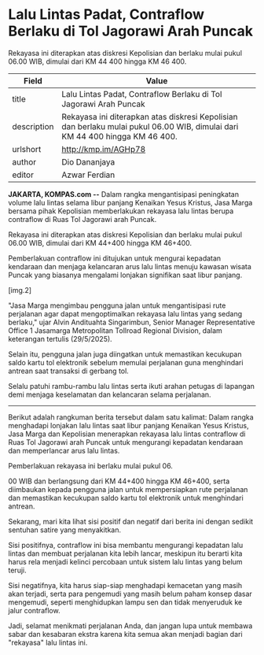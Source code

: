 # Lalu Lintas Padat, Contraflow Berlaku di Tol Jagorawi Arah Puncak

Rekayasa ini diterapkan atas diskresi Kepolisian dan berlaku mulai pukul 06.00 WIB, dimulai dari KM 44 400 hingga KM 46 400.

| Field       | Value                                                       |
|-------------|-------------------------------------------------------------|
| title       | Lalu Lintas Padat, Contraflow Berlaku di Tol Jagorawi Arah Puncak |
| description | Rekayasa ini diterapkan atas diskresi Kepolisian dan berlaku mulai pukul 06.00 WIB, dimulai dari KM 44 400 hingga KM 46 400. |
| urlshort    | http://kmp.im/AGHp78 |
| author      | Dio Dananjaya |
| editor      | Azwar Ferdian |

**JAKARTA, KOMPAS.com --** Dalam rangka mengantisipasi peningkatan volume lalu lintas selama libur panjang Kenaikan Yesus Kristus, Jasa Marga bersama pihak Kepolisian memberlakukan rekayasa lalu lintas berupa contraflow di Ruas Tol Jagorawi arah Puncak.

Rekayasa ini diterapkan atas diskresi Kepolisian dan berlaku mulai pukul 06.00 WIB, dimulai dari KM 44+400 hingga KM 46+400.

Pemberlakuan contraflow ini ditujukan untuk mengurai kepadatan kendaraan dan menjaga kelancaran arus lalu lintas menuju kawasan wisata Puncak yang biasanya mengalami lonjakan signifikan saat libur panjang.

\[img.2\]

"Jasa Marga mengimbau pengguna jalan untuk mengantisipasi rute perjalanan agar dapat mengoptimalkan rekayasa lalu lintas yang sedang berlaku," ujar Alvin Andituahta Singarimbun, Senior Manager Representative Office 1 Jasamarga Metropolitan Tollroad Regional Division, dalam keterangan tertulis (29/5/2025).

Selain itu, pengguna jalan juga diingatkan untuk memastikan kecukupan saldo kartu tol elektronik sebelum memulai perjalanan guna menghindari antrean saat transaksi di gerbang tol.

Selalu patuhi rambu-rambu lalu lintas serta ikuti arahan petugas di lapangan demi menjaga keselamatan dan kelancaran selama perjalanan.

---
Berikut adalah rangkuman berita tersebut dalam satu kalimat: Dalam rangka menghadapi lonjakan lalu lintas saat libur panjang Kenaikan Yesus Kristus, Jasa Marga dan Kepolisian menerapkan rekayasa lalu lintas contraflow di Ruas Tol Jagorawi arah Puncak untuk mengurangi kepadatan kendaraan dan memperlancar arus lalu lintas.

 Pemberlakuan rekayasa ini berlaku mulai pukul 06.

00 WIB dan berlangsung dari KM 44+400 hingga KM 46+400, serta diimbaukan kepada pengguna jalan untuk mempersiapkan rute perjalanan dan memastikan kecukupan saldo kartu tol elektronik untuk menghindari antrean.



Sekarang, mari kita lihat sisi positif dan negatif dari berita ini dengan sedikit sentuhan satire yang menyakitkan.

 Sisi positifnya, contraflow ini bisa membantu mengurangi kepadatan lalu lintas dan membuat perjalanan kita lebih lancar, meskipun itu berarti kita harus rela menjadi kelinci percobaan untuk sistem lalu lintas yang belum teruji.

 Sisi negatifnya, kita harus siap-siap menghadapi kemacetan yang masih akan terjadi, serta para pengemudi yang masih belum paham konsep dasar mengemudi, seperti menghidupkan lampu sen dan tidak menyeruduk ke jalur contraflow.

 Jadi, selamat menikmati perjalanan Anda, dan jangan lupa untuk membawa sabar dan kesabaran ekstra karena kita semua akan menjadi bagian dari "rekayasa" lalu lintas ini.
